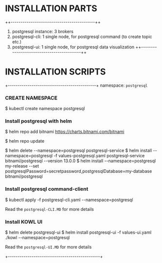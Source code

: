 
# INSTALLATION PARTS
++-------------------------------------------++
1. postgresql instance: 3 brokers
2. postgresql-cli: 1 single node, for postgresql command (to create topic etc.)
3. postgresql-ui: 1 single node, for postgresql data visualization
++-------------------------------------------++


# INSTALLATION SCRIPTS
+---------------------------------------------+
namespace: `postgresql`

### CREATE NAMESPACE
$ kubectl create namespace postgresql

### Install postgresql with helm
$ helm repo add bitnami https://charts.bitnami.com/bitnami

$ helm repo update

$ helm delete --namespace=postgresql postgresql-service
$ helm install --namespace=postgresql -f values-postgresql.yaml postgresql-service bitnami/postgresql --version 13.0.0
$ helm install --namespace=postgresql my-release  --set postgresqlPassword=secretpassword,postgresqlDatabase=my-database    bitnami/postgresql


### Install postgresql command-client
$ kubectl apply -f postgresql-cli.yaml --namespace=postgresql

Read the `postgresql-CLI.MD` for more details

### Install KOWL UI
$ helm delete postgresql-ui
$ helm install postgresql-ui -f values-ui.yaml ./kowl --namespace=postgresql

Read the `postgresql-UI.MD` for more details

+-----------------------------------------------+